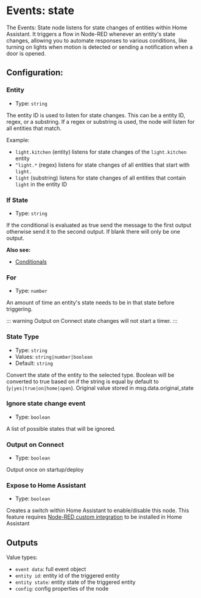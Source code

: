 # Events: state

The Events: State node listens for state changes of entities within Home Assistant. It triggers a flow in Node-RED whenever an entity's state changes, allowing you to automate responses to various conditions, like turning on lights when motion is detected or sending a notification when a door is opened.

## Configuration:

### Entity <Badge text="required"/>

- Type: `string`

The entity ID is used to listen for state changes. This can be a entity ID, regex, or a substring. If a regex or substring is used, the node will listen for all entities that match.

Example:

- `light.kitchen` (entity) listens for state changes of the `light.kitchen` entity
- `^light.*` (regex) listens for state changes of all entities that start with `light.`
- `light` (substring) listens for state changes of all entities that contain `light` in the entity ID

### If State

- Type: `string`

If the conditional is evaluated as true send the message to the first output otherwise send it to the second output. If blank there will only be one output.

**Also see:**

- [Conditionals](/guide/conditionals.md)

### For

- Type: `number`

An amount of time an entity's state needs to be in that state before triggering.

::: warning
Output on Connect state changes will not start a timer.
:::

### State Type

- Type: `string`
- Values: `string|number|boolean`
- Default: `string`

Convert the state of the entity to the selected type. Boolean will be converted to true based on if the string is equal by default to (`y|yes|true|on|home|open`). Original value stored in msg.data.original_state

### Ignore state change event

- Type: `boolean`

A list of possible states that will be ignored.

### Output on Connect

- Type: `boolean`

Output once on startup/deploy

### Expose to Home Assistant

- Type: `boolean`

Creates a switch within Home Assistant to enable/disable this node. This feature requires [Node-RED custom integration](https://github.com/zachowj/hass-node-red) to be installed in Home Assistant

## Outputs

Value types:

- `event data`: full event object
- `entity id`: entity id of the triggered entity
- `entity state`: entity state of the triggered entity
- `config`: config properties of the node
